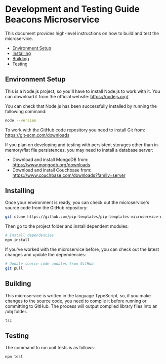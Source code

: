 # Development and Testing Guide <br/> Beacons Microservice

This document provides high-level instructions on how to build and test the microservice.

* [Environment Setup](#setup)
* [Installing](#install)
* [Building](#build)
* [Testing](#test)

## <a name="setup"></a> Environment Setup

This is a Node.js project, so you'll have to install Node.js to work with it. 
You can download it from the official website: https://nodejs.org/

You can check that Node.js has been successfully installed by running the following command:
```bash
node --version
```

To work with the GitHub code repository you need to install Git from: https://git-scm.com/downloads

If you plan on developing and testing with persistent storages other than in-memory/flat file persistences,
you may need to install a database server:
- Download and install MongoDB from: https://www.mongodb.org/downloads
- Download and install Couchbase from: https://www.couchbase.com/downloads?family=server

## <a name="install"></a> Installing

Once your environment is ready, you can check out the microservice's source code from the GitHub repository:
```bash
git clone https://github.com/pip-templates/pip-templates-microservice-node.git
```

Then go to the project folder and install dependent modules:

```bash
# Install dependencies
npm install
```

If you've worked with the microservice before, you can check out the latest changes and update the dependencies:
```bash
# Update source code updates from GitHub
git pull
```

## <a name="build"></a> Building

This microservice is written in the language TypeScript, so, if you make changes to the source code, you need to compile 
it before running or committing to GitHub. The process will output compiled library files into an /obj folder.

```bash
tsc
```

## <a name="test"></a> Testing

The command to run unit tests is as follows:
```bash
npm test
```